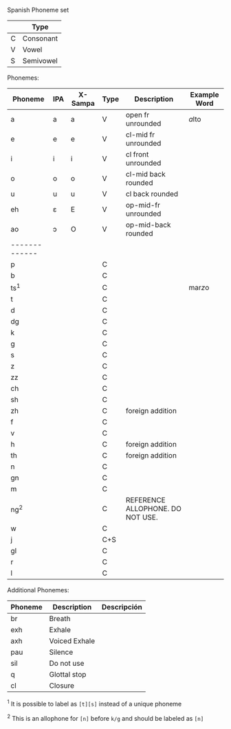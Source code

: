Spanish Phoneme set

|   | Type    |
| - | ------- |
| C |Consonant|
| V |Vowel    |
| S |Semivowel|


Phonemes:

| Phoneme       | IPA | X-Sampa | Type | Description          | Example Word | 
| ------------- | --- | ------- | ---- | -------------------- | ------------ |
| a             | a   | a       | V    | open fr unrounded    | *a*lto       |
| e             | e   | e       | V    | cl-mid fr unrounded  |              |
| i             | i   | i       | V    | cl front unrounded   |              |
| o             | o   | o       | V    | cl-mid back rounded  |              |
| u             | u   | u       | V    | cl back rounded      |              |
| eh            | ɛ   | E       | V    | op-mid-fr unrounded  |              |
| ao            | ɔ   | O       | V    | op-mid-back rounded  |              |
| ------------- |     |         |      |                      |              |
| p             |     |         | C    |                      |              |
| b             |     |         | C    |                      |              |
| ts<sup>1</sup>|     |         | C    |                      | mar*z*o      |
| t             |     |         | C    |                      |              |
| d             |     |         | C    |                      |              |
| dg            |     |         | C    |                      |              |
| k             |     |         | C    |                      |              |
| g             |     |         | C    |                      |              |
| s             |     |         | C    |                      |              |
| z             |     |         | C    |                      |              |
| zz            |     |         | C    |                      |              |
| ch            |     |         | C    |                      |              |
| sh            |     |         | C    |                      |              |
| zh            |     |         | C    | foreign addition     |              |
| f             |     |         | C    |                      |              |
| v             |     |         | C    |                      |              |
| h             |     |         | C    | foreign addition     |              |
| th            |     |         | C    | foreign addition     |              |
| n             |     |         | C    |                      |              |
| gn            |     |         | C    |                      |              |
| m             |     |         | C    |                      |              |
| ng<sup>2</sup>|     |         | C    | REFERENCE ALLOPHONE. DO NOT USE.     |              |
| w             |     |         | C    |                      |              |
| j             |     |         | C+S  |                      |              |
| gl            |     |         | C    |                      |              |
| r             |     |         | C    |                      |              |
| l             |     |         | C    |                      |              |


Additional Phonemes:

| Phoneme | Description  | Descripción |
| ------- | ------------ | ----------- |
| br      | Breath       | 
| exh     | Exhale       | 
| axh     | Voiced Exhale|
| pau     | Silence      | 
| sil     | Do not use   | 
| q       | Glottal stop | 
| cl      | Closure      |

<sup>1</sup> It is possible to label as `[t][s]` instead of a unique phoneme

<sup>2</sup> This is an allophone for `[n]` before `k/g` and should be labeled as `[n]`
